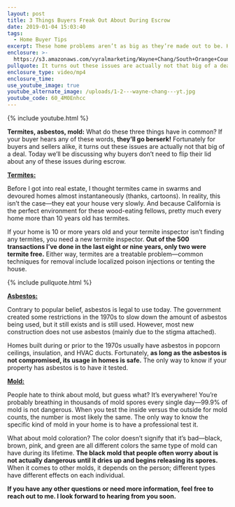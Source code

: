 ```yaml
---
layout: post
title: 3 Things Buyers Freak Out About During Escrow
date: 2019-01-04 15:03:40
tags:
  - Home Buyer Tips
excerpt: These home problems aren’t as big as they’re made out to be. Here’s why.
enclosure: >-
  https://s3.amazonaws.com/vyralmarketing/Wayne+Chang/South+Orange+County+Real+Estate-+3+Things+Buyers+Freak+Out+About+During+Escrow.mp4
pullquote: It turns out these issues are actually not that big of a deal.
enclosure_type: video/mp4
enclosure_time:
use_youtube_image: true
youtube_alternate_image: /uploads/1-2---wayne-chang---yt.jpg
youtube_code: 60_4M0Enhcc
---
```


{% include youtube.html %}

**Termites, asbestos, mold:** What do these three things have in common? If your buyer hears any of these words, **they’ll go berserk!** Fortunately for buyers and sellers alike, it turns out these issues are actually not that big of a deal. Today we’ll be discussing why buyers don’t need to flip their lid about any of these issues during escrow.

<u><strong>Termites:</strong></u>

Before I got into real estate, I thought termites came in swarms and devoured homes almost instantaneously (thanks, cartoons). In reality, this isn’t the case—they eat your house very slowly. And because California is the perfect environment for these wood-eating fellows, pretty much every home more than 10 years old has termites.&nbsp;

If your home is 10 or more years old and your termite inspector isn’t finding any termites, you need a new termite inspector. **Out of the 500 transactions I’ve done in the last eight or nine years, only two were termite free.** Either way, termites are a treatable problem—common techniques for removal include localized poison injections or tenting the house.

{% include pullquote.html %}

<u><strong>Asbestos:</strong></u>

Contrary to popular belief, asbestos is legal to use today. The government created some restrictions in the 1970s to slow down the amount of asbestos being used, but it still exists and is still used. However, most new construction does not use asbestos (mainly due to the stigma attached).

Homes built during or prior to the 1970s usually have asbestos in popcorn ceilings, insulation, and HVAC ducts. Fortunately, **as long as the asbestos is not compromised, its usage in homes is safe.** The only way to know if your property has asbestos is to have it tested.

<u><strong>Mold:</strong></u>

People hate to think about mold, but guess what? It’s everywhere! You’re probably breathing in thousands of mold spores every single day—99.9% of mold is not dangerous. When you test the inside versus the outside for mold counts, the number is most likely the same. The only way to know the specific kind of mold in your home is to have a professional test it.

What about mold coloration? The color doesn’t signify that it’s bad—black, brown, pink, and green are all different colors the same type of mold can have during its lifetime. **The black mold that people often worry about is not actually dangerous until it dries up and begins releasing its spores.** When it comes to other molds, it depends on the person; different types have different effects on each individual.

**If you have any other questions or need more information, feel free to reach out to me. I look forward to hearing from you soon.**
